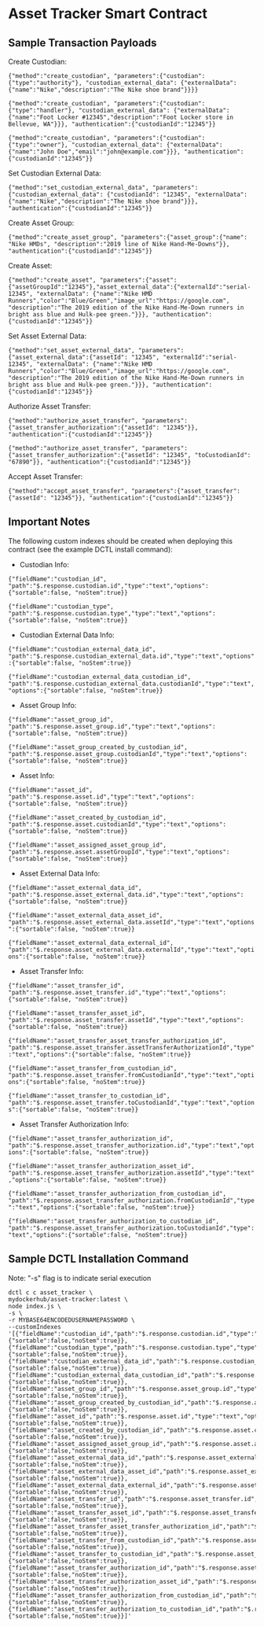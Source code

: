 # Asset Tracker Smart Contract

## Sample Transaction Payloads

Create Custodian:

```{"method":"create_custodian", "parameters":{"custodian":{"type":"authority"}, "custodian_external_data": {"externalData":{"name":"Nike","description":"The Nike shoe brand"}}}}```

```{"method":"create_custodian", "parameters":{"custodian":{"type":"handler"}, "custodian_external_data": {"externalData":{"name":"Foot Locker #12345","description":"Foot Locker store in Bellevue, WA"}}}, "authentication":{"custodianId":"12345"}}```

```{"method":"create_custodian", "parameters":{"custodian":{"type":"owner"}, "custodian_external_data": {"externalData":{"name":"John Doe","email":"john@example.com"}}}, "authentication":{"custodianId":"12345"}}```

Set Custodian External Data:

```{"method":"set_custodian_external_data", "parameters":{"custodian_external_data": {"custodianId": "12345", "externalData":{"name":"Nike","description":"The Nike shoe brand"}}}, "authentication":{"custodianId":"12345"}}```

Create Asset Group:

```{"method":"create_asset_group", "parameters":{"asset_group":{"name": "Nike HMDs", "description":"2019 line of Nike Hand-Me-Downs"}}, "authentication":{"custodianId":"12345"}}```

Create Asset:

```{"method":"create_asset", "parameters":{"asset":{"assetGroupId":"12345"},"asset_external_data":{"externalId":"serial-12345", "externalData": {"name":"Nike HMD Runners","color":"Blue/Green","image_url":"https://google.com", "description":"The 2019 edition of the Nike Hand-Me-Down runners in bright ass blue and Hulk-pee green."}}}, "authentication":{"custodianId":"12345"}}```

Set Asset External Data:

```{"method":"set_asset_external_data", "parameters":{"asset_external_data":{"assetId": "12345", "externalId":"serial-12345", "externalData": {"name":"Nike HMD Runners","color":"Blue/Green","image_url":"https://google.com", "description":"The 2019 edition of the Nike Hand-Me-Down runners in bright ass blue and Hulk-pee green."}}}, "authentication":{"custodianId":"12345"}}```

Authorize Asset Transfer:

```{"method":"authorize_asset_transfer", "parameters":{"asset_transfer_authorization":{"assetId": "12345"}}, "authentication":{"custodianId":"12345"}}```

```{"method":"authorize_asset_transfer", "parameters":{"asset_transfer_authorization":{"assetId": "12345", "toCustodianId": "67890"}}, "authentication":{"custodianId":"12345"}}```

Accept Asset Transfer:

```{"method":"accept_asset_transfer", "parameters":{"asset_transfer":{"assetId": "12345"}}, "authentication":{"custodianId":"12345"}}```



## Important Notes

The following custom indexes should be created when deploying this contract (see the example DCTL install command):


- Custodian Info: 

```{"fieldName":"custodian_id", "path":"$.response.custodian.id","type":"text","options":{"sortable":false, "noStem":true}}```

```{"fieldName":"custodian_type", "path":"$.response.custodian.type","type":"text","options":{"sortable":false, "noStem":true}}```

- Custodian External Data Info:

```{"fieldName":"custodian_external_data_id", "path":"$.response.custodian_external_data.id","type":"text","options":{"sortable":false, "noStem":true}}```

```{"fieldName":"custodian_external_data_custodian_id", "path":"$.response.custodian_external_data.custodianId","type":"text","options":{"sortable":false, "noStem":true}}```

- Asset Group Info:

```{"fieldName":"asset_group_id", "path":"$.response.asset_group.id","type":"text","options":{"sortable":false, "noStem":true}}```

```{"fieldName":"asset_group_created_by_custodian_id", "path":"$.response.asset_group.custodianId","type":"text","options":{"sortable":false, "noStem":true}}```

- Asset Info:

```{"fieldName":"asset_id", "path":"$.response.asset.id","type":"text","options":{"sortable":false, "noStem":true}}```

```{"fieldName":"asset_created_by_custodian_id", "path":"$.response.asset.custodianId","type":"text","options":{"sortable":false, "noStem":true}}```

```{"fieldName":"asset_assigned_asset_group_id", "path":"$.response.asset.assetGroupId","type":"text","options":{"sortable":false, "noStem":true}}```

- Asset External Data Info:

```{"fieldName":"asset_external_data_id", "path":"$.response.asset_external_data.id","type":"text","options":{"sortable":false, "noStem":true}}```

```{"fieldName":"asset_external_data_asset_id", "path":"$.response.asset_external_data.assetId","type":"text","options":{"sortable":false, "noStem":true}}```

```{"fieldName":"asset_external_data_external_id", "path":"$.response.asset_external_data.externalId","type":"text","options":{"sortable":false, "noStem":true}}```

- Asset Transfer Info:

```{"fieldName":"asset_transfer_id", "path":"$.response.asset_transfer.id","type":"text","options":{"sortable":false, "noStem":true}}```

```{"fieldName":"asset_transfer_asset_id", "path":"$.response.asset_transfer.assetId","type":"text","options":{"sortable":false, "noStem":true}}```

```{"fieldName":"asset_transfer_asset_transfer_authorization_id", "path":"$.response.asset_transfer.assetTransferAuthorizationId","type":"text","options":{"sortable":false, "noStem":true}}```

```{"fieldName":"asset_transfer_from_custodian_id", "path":"$.response.asset_transfer.fromCustodianId","type":"text","options":{"sortable":false, "noStem":true}}```

```{"fieldName":"asset_transfer_to_custodian_id", "path":"$.response.asset_transfer.toCustodianId","type":"text","options":{"sortable":false, "noStem":true}}```

- Asset Transfer Authorization Info:

```{"fieldName":"asset_transfer_authorization_id", "path":"$.response.asset_transfer_authorization.id","type":"text","options":{"sortable":false, "noStem":true}}```

```{"fieldName":"asset_transfer_authorization_asset_id", "path":"$.response.asset_transfer_authorization.assetId","type":"text","options":{"sortable":false, "noStem":true}}```

```{"fieldName":"asset_transfer_authorization_from_custodian_id", "path":"$.response.asset_transfer_authorization.fromCustodianId","type":"text","options":{"sortable":false, "noStem":true}}```

```{"fieldName":"asset_transfer_authorization_to_custodian_id", "path":"$.response.asset_transfer_authorization.toCustodianId","type":"text","options":{"sortable":false, "noStem":true}}```


## Sample DCTL Installation Command

Note: "-s" flag is to indicate serial execution

```
dctl c c asset_tracker \
mydockerhub/asset-tracker:latest \
node index.js \
-s \
-r MYBASE64ENCODEDUSERNAMEPASSWORD \
--customIndexes '[{"fieldName":"custodian_id","path":"$.response.custodian.id","type":"text","options":{"sortable":false,"noStem":true}},{"fieldName":"custodian_type","path":"$.response.custodian.type","type":"text","options":{"sortable":false,"noStem":true}},{"fieldName":"custodian_external_data_id","path":"$.response.custodian_external_data.id","type":"text","options":{"sortable":false,"noStem":true}},{"fieldName":"custodian_external_data_custodian_id","path":"$.response.custodian_external_data.custodianId","type":"text","options":{"sortable":false,"noStem":true}},{"fieldName":"asset_group_id","path":"$.response.asset_group.id","type":"text","options":{"sortable":false,"noStem":true}},{"fieldName":"asset_group_created_by_custodian_id","path":"$.response.asset_group.custodianId","type":"text","options":{"sortable":false,"noStem":true}},{"fieldName":"asset_id","path":"$.response.asset.id","type":"text","options":{"sortable":false,"noStem":true}},{"fieldName":"asset_created_by_custodian_id","path":"$.response.asset.custodianId","type":"text","options":{"sortable":false,"noStem":true}},{"fieldName":"asset_assigned_asset_group_id","path":"$.response.asset.assetGroupId","type":"text","options":{"sortable":false,"noStem":true}},{"fieldName":"asset_external_data_id","path":"$.response.asset_external_data.id","type":"text","options":{"sortable":false,"noStem":true}},{"fieldName":"asset_external_data_asset_id","path":"$.response.asset_external_data.assetId","type":"text","options":{"sortable":false,"noStem":true}},{"fieldName":"asset_external_data_external_id","path":"$.response.asset_external_data.externalId","type":"text","options":{"sortable":false,"noStem":true}},{"fieldName":"asset_transfer_id","path":"$.response.asset_transfer.id","type":"text","options":{"sortable":false,"noStem":true}},{"fieldName":"asset_transfer_asset_id","path":"$.response.asset_transfer.assetId","type":"text","options":{"sortable":false,"noStem":true}},{"fieldName":"asset_transfer_asset_transfer_authorization_id","path":"$.response.asset_transfer.assetTransferAuthorizationId","type":"text","options":{"sortable":false,"noStem":true}},{"fieldName":"asset_transfer_from_custodian_id","path":"$.response.asset_transfer.fromCustodianId","type":"text","options":{"sortable":false,"noStem":true}},{"fieldName":"asset_transfer_to_custodian_id","path":"$.response.asset_transfer.toCustodianId","type":"text","options":{"sortable":false,"noStem":true}},{"fieldName":"asset_transfer_authorization_id","path":"$.response.asset_transfer_authorization.id","type":"text","options":{"sortable":false,"noStem":true}},{"fieldName":"asset_transfer_authorization_asset_id","path":"$.response.asset_transfer_authorization.assetId","type":"text","options":{"sortable":false,"noStem":true}},{"fieldName":"asset_transfer_authorization_from_custodian_id","path":"$.response.asset_transfer_authorization.fromCustodianId","type":"text","options":{"sortable":false,"noStem":true}},{"fieldName":"asset_transfer_authorization_to_custodian_id","path":"$.response.asset_transfer_authorization.toCustodianId","type":"text","options":{"sortable":false,"noStem":true}}]'
```